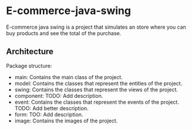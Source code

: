 # E-commerce-java-swing

E-commerce java swing is a project that simulates an store where you can buy products and see the total of the purchase.

## Architecture

Package structure:

- main: Contains the main class of the project.
- model: Contains the classes that represent the entities of the project.
- swing: Contains the classes that represent the views of the project.
- component: TODO: Add description.
- event: Contains the classes that represent the events of the project. TODO: Add better description.
- form: TOO: Add description.
- image: Contains the images of the project.

